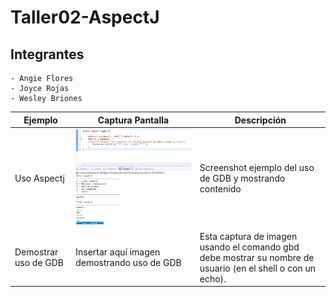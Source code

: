 # Taller02-AspectJ

## Integrantes
	- Angie Flores
	- Joyce Rojas
	- Wesley Briones


Ejemplo | Captura Pantalla | Descripción
--- | --- | ---
Uso Aspectj | ![Usar print para ver el contenido de una estructura](/Imagen.png) | Screenshot ejemplo del uso de GDB y mostrando contenido 
Demostrar uso de GDB | Insertar aquí imagen demostrando uso de GDB | Esta captura de imagen usando el comando gbd debe mostrar su nombre de usuario (en el shell o con un echo).
